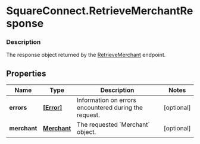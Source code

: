 # SquareConnect.RetrieveMerchantResponse

### Description

The response object returned by the [RetrieveMerchant](#endpoint-retrieveMerchant) endpoint.

## Properties
Name | Type | Description | Notes
------------ | ------------- | ------------- | -------------
**errors** | [**[Error]**](Error.md) | Information on errors encountered during the request. | [optional] 
**merchant** | [**Merchant**](Merchant.md) | The requested &#x60;Merchant&#x60; object. | [optional] 


